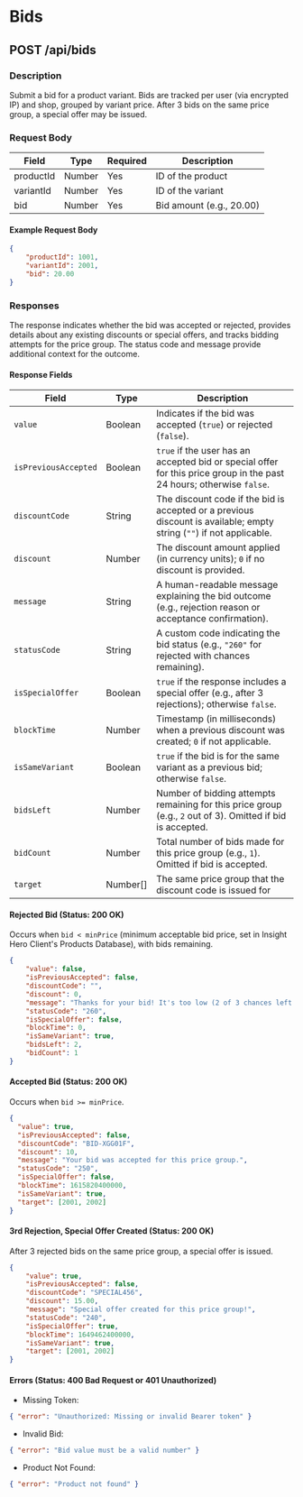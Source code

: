 # Bids

## POST /api/bids

### Description
Submit a bid for a product variant. Bids are tracked per user (via encrypted IP) and shop, grouped by variant price. After 3 bids on the same price group, a special offer may be issued.

### Request Body
| Field      | Type   | Required | Description              |
|------------|--------|----------|--------------------------|
| productId  | Number | Yes      | ID of the product        |
| variantId  | Number | Yes      | ID of the variant        |
| bid        | Number | Yes      | Bid amount (e.g., 20.00)|

#### Example Request Body
```json
{
    "productId": 1001,
    "variantId": 2001,
    "bid": 20.00
}
```

### Responses
The response indicates whether the bid was accepted or rejected, provides details about any existing discounts or special offers, and tracks bidding attempts for the price group. The status code and message provide additional context for the outcome.

#### Response Fields

| Field              | Type    | Description                                                                                   |
|--------------------|---------|-----------------------------------------------------------------------------------------------|
| `value`            | Boolean | Indicates if the bid was accepted (`true`) or rejected (`false`).                             |
| `isPreviousAccepted` | Boolean | `true` if the user has an accepted bid or special offer for this price group in the past 24 hours; otherwise `false`. |
| `discountCode`     | String  | The discount code if the bid is accepted or a previous discount is available; empty string (`""`) if not applicable. |
| `discount`         | Number  | The discount amount applied (in currency units); `0` if no discount is provided.              |
| `message`          | String  | A human-readable message explaining the bid outcome (e.g., rejection reason or acceptance confirmation). |
| `statusCode`       | String  | A custom code indicating the bid status (e.g., `"260"` for rejected with chances remaining).  |
| `isSpecialOffer`   | Boolean | `true` if the response includes a special offer (e.g., after 3 rejections); otherwise `false`. |
| `blockTime`        | Number  | Timestamp (in milliseconds) when a previous discount was created; `0` if not applicable.      |
| `isSameVariant`    | Boolean | `true` if the bid is for the same variant as a previous bid; otherwise `false`.              |
| `bidsLeft`         | Number  | Number of bidding attempts remaining for this price group (e.g., `2` out of 3). Omitted if bid is accepted. |
| `bidCount`         | Number  | Total number of bids made for this price group (e.g., `1`). Omitted if bid is accepted.      |
| `target`         | Number[]  | The same price group that the discount code is issued for      |

#### Rejected Bid (Status: 200 OK)
Occurs when `bid < minPrice` (minimum acceptable bid price, set in Insight Hero Client's Products Database), with bids remaining.

```json
{
    "value": false, 
    "isPreviousAccepted": false, 
    "discountCode": "",
    "discount": 0,
    "message": "Thanks for your bid! It's too low (2 of 3 chances left for this price group).",
    "statusCode": "260",
    "isSpecialOffer": false,
    "blockTime": 0,
    "isSameVariant": true,
    "bidsLeft": 2,
    "bidCount": 1
}
```

#### Accepted Bid (Status: 200 OK)
Occurs when `bid >= minPrice`.

```json
{
  "value": true,
  "isPreviousAccepted": false,
  "discountCode": "BID-XGG01F",
  "discount": 10,
  "message": "Your bid was accepted for this price group.",
  "statusCode": "250",
  "isSpecialOffer": false,
  "blockTime": 1615820400000,
  "isSameVariant": true,
  "target": [2001, 2002]
}
```

#### 3rd Rejection, Special Offer Created (Status: 200 OK)
After 3 rejected bids on the same price group, a special offer is issued.
```json
{
    "value": true,
    "isPreviousAccepted": false,
    "discountCode": "SPECIAL456",
    "discount": 15.00,
    "message": "Special offer created for this price group!",
    "statusCode": "240",
    "isSpecialOffer": true,
    "blockTime": 1649462400000,
    "isSameVariant": true,
    "target": [2001, 2002]
}
```

#### Errors (Status: 400 Bad Request or 401 Unauthorized)

- Missing Token:
```json
{ "error": "Unauthorized: Missing or invalid Bearer token" }
```

- Invalid Bid:
```json
{ "error": "Bid value must be a valid number" }
```

- Product Not Found:
```json
{ "error": "Product not found" }
```
